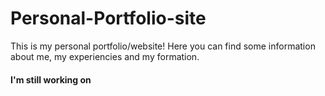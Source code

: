 # Personal-Portfolio-site
This is my personal portfolio/website!
Here you can find some information about me, my experiencies and my formation.
<h4>I'm still working on</h4>
